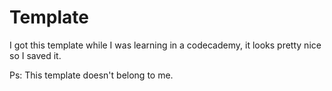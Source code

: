 # Template
I got this template while I was learning in a codecademy, it looks pretty nice so I saved it.

Ps: This template doesn't belong to me.
